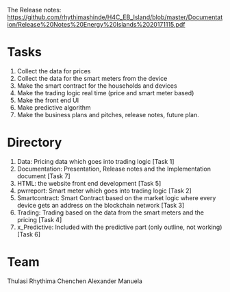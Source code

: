 The Release notes: https://github.com/rhythimashinde/H4C_EB_Island/blob/master/Documentation/Release%20Notes%20Energy%20Islands%2020171115.pdf

# Tasks

1. Collect the data for prices 
2. Collect the data for the smart meters from the device
3. Make the smart contract for the households and devices 
4. Make the trading logic real time (price and smart meter based) 
5. Make the front end UI
6. Make predictive algorithm
7. Make the business plans and pitches, release notes, future plan. 

# Directory
1. Data: Pricing data which goes into trading logic [Task 1]
2. Documentation: Presentation, Release notes and the Implementation document [Task 7]
3. HTML: the website front end development [Task 5]
4. pwrreport: Smart meter which goes into trading logic [Task 2]
5. Smartcontract: Smart Contract based on the market logic where every device gets an address on the blockchain network [Task 3]
6. Trading: Trading based on the data from the smart meters and the pricing  [Task 4]
7. x_Predictive: Included with the predictive part (only outline, not working) [Task 6]

# Team
Thulasi
Rhythima
Chenchen
Alexander
Manuela
